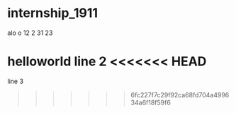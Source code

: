 # internship_1911

alo
o
12
2
31
23

helloworld
line 2
<<<<<<< HEAD
=======
line 3
>>>>>>> 6fc227f7c29f92ca68fd704a499634a6f18f59f6
